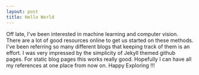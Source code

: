 ```yaml
---
layout: post
title: Hello World
---
```


Off late, I've been interested in machine learning and computer vision. There are a lot of good resources online to get us started on
these methods. I've been referring so many different blogs that keeping track of them is an effort. 
I was very impressed by the simplicity of Jekyll themed github pages. For static blog pages this works really good. 
Hopefully I can have all my references at one place from now on. 
Happy Exploring !!!
